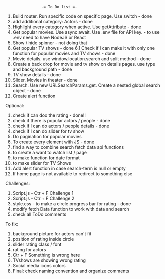                     -= To Do list =-

1. Build router. Run specific code on specific page. Use switch - done
2. add additional category: Actors - done
3. Highlight every category when active. Use getAttribute - done
4. Get popular movies. Use async await. Use .env file for API key. - to use .env need to have NodeJS or React
5. Show / hide spinner - not doing that
6. Get popular TV shows - done
   6.1 Check if I can make it with only one function for popular movies and TV shows - done
7. Movie details. use window.location.search and split method - done
8. Create a back drop for movie and tv show on details pages. use type and background path - done
9. TV show details - done
10. Slider. Movies in theater - done
11. Search. Use new URLSearchParams.get. Create a nested global search object - done
12. Create alert function

Optional:

1. check if can doo the rating - done!!
2. check if there is popular actors / people - done
3. check if I can do actors / people details - done
4. check if I can do slider for tv show
5. Do pagination for popular movies
6. To create every element with JS - done
7. find a way to combine search fetch data api functions
8. to create a want to watch list / page
9. to make function for date format
10. to make slider for TV Shows
11. Add alert function in case search-term is null or empty
12. If home page is not available to redirect to something else

Challenges:

1. Script.js - Ctr + F Challenge 1
2. Script.js - Ctr + F Challenge 2
3. style.css - to make a circle progress bar for rating - done
4. modify fetch Data function to work with data and search
5. check all ToDo comments

To fix:

1. background picture for actors can't fit
2. position of rating inside circle
3. slider rating class / font
4. rating for actors
5. Ctr + F Something is wrong here
6. TVshows are showing wrong rating
7. Social media icons colors
8. Final: check naming convention and organize comments
